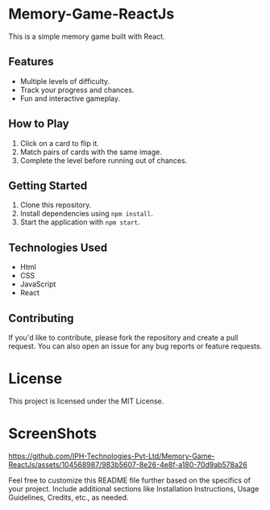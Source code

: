 # Memory-Game-ReactJs

This is a simple memory game built with React.

## Features

- Multiple levels of difficulty.
- Track your progress and chances.
- Fun and interactive gameplay.

## How to Play

1. Click on a card to flip it.
2. Match pairs of cards with the same image.
3. Complete the level before running out of chances.

## Getting Started

1. Clone this repository.
2. Install dependencies using `npm install`.
3. Start the application with `npm start`.

## Technologies Used
- Html
- CSS
- JavaScript
- React

## Contributing

If you'd like to contribute, please fork the repository and create a pull request. You can also open an issue for any bug reports or feature requests.

# License
This project is licensed under the MIT License.


     
# ScreenShots


https://github.com/IPH-Technologies-Pvt-Ltd/Memory-Game-ReactJs/assets/104568987/983b5607-8e26-4e8f-a180-70d9ab578a26




Feel free to customize this README file further based on the specifics of your project. Include additional sections like Installation Instructions, Usage Guidelines, Credits, etc., as needed.

